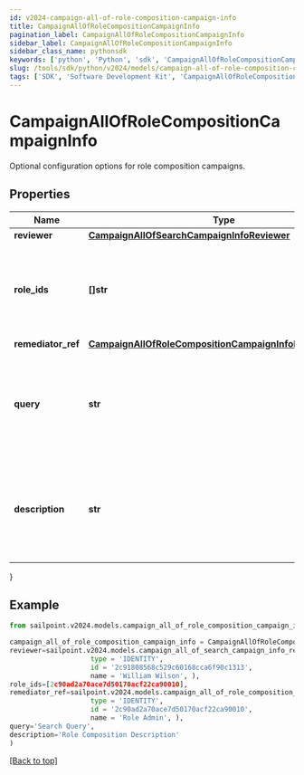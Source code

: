 ```yaml
---
id: v2024-campaign-all-of-role-composition-campaign-info
title: CampaignAllOfRoleCompositionCampaignInfo
pagination_label: CampaignAllOfRoleCompositionCampaignInfo
sidebar_label: CampaignAllOfRoleCompositionCampaignInfo
sidebar_class_name: pythonsdk
keywords: ['python', 'Python', 'sdk', 'CampaignAllOfRoleCompositionCampaignInfo', 'V2024CampaignAllOfRoleCompositionCampaignInfo'] 
slug: /tools/sdk/python/v2024/models/campaign-all-of-role-composition-campaign-info
tags: ['SDK', 'Software Development Kit', 'CampaignAllOfRoleCompositionCampaignInfo', 'V2024CampaignAllOfRoleCompositionCampaignInfo']
---
```


# CampaignAllOfRoleCompositionCampaignInfo

Optional configuration options for role composition campaigns.

## Properties

Name | Type | Description | Notes
------------ | ------------- | ------------- | -------------
**reviewer** | [**CampaignAllOfSearchCampaignInfoReviewer**](campaign-all-of-search-campaign-info-reviewer) |  | [optional] 
**role_ids** | **[]str** | Optional list of roles to include in this campaign. Only one of `roleIds` and `query` may be set; if neither are set, all roles are included. | [optional] 
**remediator_ref** | [**CampaignAllOfRoleCompositionCampaignInfoRemediatorRef**](campaign-all-of-role-composition-campaign-info-remediator-ref) |  | [required]
**query** | **str** | Optional search query to scope this campaign to a set of roles. Only one of `roleIds` and `query` may be set; if neither are set, all roles are included. | [optional] 
**description** | **str** | Describes this role composition campaign. Intended for storing the query used, and possibly the number of roles selected/available. | [optional] 
}

## Example

```python
from sailpoint.v2024.models.campaign_all_of_role_composition_campaign_info import CampaignAllOfRoleCompositionCampaignInfo

campaign_all_of_role_composition_campaign_info = CampaignAllOfRoleCompositionCampaignInfo(
reviewer=sailpoint.v2024.models.campaign_all_of_search_campaign_info_reviewer.Campaign_allOf_searchCampaignInfo_reviewer(
                    type = 'IDENTITY', 
                    id = '2c91808568c529c60168cca6f90c1313', 
                    name = 'William Wilson', ),
role_ids=[2c90ad2a70ace7d50170acf22ca90010],
remediator_ref=sailpoint.v2024.models.campaign_all_of_role_composition_campaign_info_remediator_ref.Campaign_allOf_roleCompositionCampaignInfo_remediatorRef(
                    type = 'IDENTITY', 
                    id = '2c90ad2a70ace7d50170acf22ca90010', 
                    name = 'Role Admin', ),
query='Search Query',
description='Role Composition Description'
)

```
[[Back to top]](#) 

